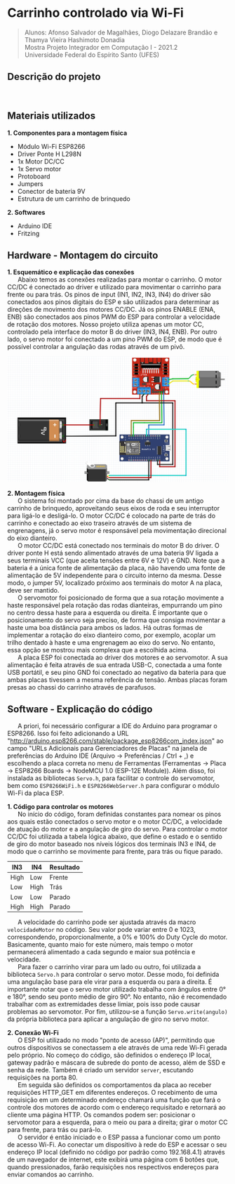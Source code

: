 # Carrinho controlado via Wi-Fi
> Alunos: Afonso Salvador de Magalhães, Diogo Delazare Brandão e Thamya Vieira Hashimoto Donadia   
Mostra Projeto Integrador em Computação I - 2021.2  
Universidade Federal do Espírito Santo (UFES) 

## Descrição do projeto 
&nbsp;&nbsp;&nbsp;&nbsp;&nbsp;&nbsp;

## Materiais utilizados 
**1. Componentes para a montagem física**
   - Módulo Wi-Fi ESP8266
   - Driver Ponte H L298N
   - 1x Motor DC/CC
   - 1x Servo motor 
   - Protoboard 
   - Jumpers
   - Conector de bateria 9V
   - Estrutura de um carrinho de brinquedo 

**2. Softwares**
   - Arduino IDE
   - Fritzing
    
## Hardware - Montagem do circuito 
**1. Esquemático e explicação das conexões**  
&nbsp;&nbsp;&nbsp;&nbsp;&nbsp;&nbsp;Abaixo temos as conexões realizadas para montar o carrinho. O motor CC/DC é conectado ao driver e utilizado para movimentar o carrinho para frente ou para trás. Os pinos de input (IN1, IN2, IN3, IN4) do driver são conectados aos pinos digitais do ESP e são utilizados para determinar as direções de movimento dos motores CC/DC. Já os pinos ENABLE (ENA, ENB) são conectados aos pinos PWM do ESP para controlar a velocidade de rotação dos motores. Nosso projeto utiliza apenas um motor CC, controlado pela interface do motor B do driver (IN3, IN4, ENB). Por outro lado, o servo motor foi conectado a um pino PWM do ESP, de modo que é possível controlar a angulação das rodas através de um pivô.  

![](esquemático.png)

**2. Montagem física**  
&nbsp;&nbsp;&nbsp;&nbsp;&nbsp;&nbsp;O sistema foi montado por cima da base do chassi de um antigo carrinho de brinquedo, aproveitando seus eixos de roda e seu interruptor para ligá-lo e desligá-lo. O motor CC/DC é colocado na parte de trás do carrinho e conectado ao eixo traseiro através de um sistema de engrenagens, já o servo motor é responsável pela movimentação direcional do eixo dianteiro.  
&nbsp;&nbsp;&nbsp;&nbsp;&nbsp;&nbsp;O motor CC/DC está conectado nos terminais do motor B do driver. O driver ponte H está sendo alimentado através de uma bateria 9V ligada a seus terminais VCC (que aceita tensões entre 6V e 12V) e GND. Note que a bateria é a única fonte de alimentação da placa, não havendo uma fonte de alimentação de 5V independente para o circuito interno da mesma. Desse modo, o jumper 5V, localizado próximo aos terminais do motor A na placa, deve ser mantido.  
&nbsp;&nbsp;&nbsp;&nbsp;&nbsp;&nbsp;O servomotor foi posicionado de forma que a sua rotação movimente a haste responsável pela rotação das rodas dianteiras, empurrando um pino no centro dessa haste para a esquerda ou direita. É importante que o posicionamento do servo seja preciso, de forma que consiga movimentar a haste uma boa distância para ambos os lados. Há outras formas de implementar a rotação do eixo dianteiro como, por exemplo, acoplar um trilho dentado à haste e uma engrenagem ao eixo do servo. No entanto, essa opção se mostrou mais complexa que a escolhida acima.  
&nbsp;&nbsp;&nbsp;&nbsp;&nbsp;&nbsp;A placa ESP foi conectada ao driver dos motores e ao servomotor. A sua alimentação é feita através de sua entrada USB-C, conectada a uma fonte USB portátil, e seu pino GND foi conectado ao negativo da bateria para que ambas placas tivessem a mesma referência de tensão. Ambas placas foram presas ao chassi do carrinho através de parafusos.  

## Software - Explicação do código  
&nbsp;&nbsp;&nbsp;&nbsp;&nbsp;&nbsp;A priori, foi necessário configurar a IDE do Arduino para programar o ESP8266. Isso foi feito adicionando a URL "http://arduino.esp8266.com/stable/package_esp8266com_index.json" ao campo "URLs Adicionais para Gerenciadores de Placas" na janela de preferências do Arduino IDE (Arquivo -> Preferências / Ctrl + ,) e escolhendo a placa correta no menu de Ferramentas (Ferramentas -> Placa -> ESP8266 Boards -> NodeMCU 1.0 (ESP-12E Module)).
Além disso, foi instalada as bibliotecas ```Servo.h```, para facilitar o controle do servomotor, bem como  ```ESP8266WiFi.h``` e ```ESP8266WebServer.h``` para configurar o módulo Wi-Fi da placa ESP.  

**1. Código para controlar os motores**  
&nbsp;&nbsp;&nbsp;&nbsp;&nbsp;&nbsp;No início do código, foram definidas constantes para nomear os pinos aos quais estão conectados o servo motor e o motor CC/DC, a velocidade de atuação do motor e a angulação de giro do servo. Para controlar o motor CC/DC foi utilizada a tabela lógica abaixo, que define o estado e o sentido de giro do motor baseado nos níveis lógicos dos terminais IN3 e IN4, de modo que o carrinho se movimente para frente, para trás ou fique parado.  

|  IN3  |  IN4  | Resultado |
|-------|-------|-----------|
|  High |  Low  | Frente    |
|  Low  |  High | Trás      |
|  Low  |  Low  | Parado    |
|  High |  High | Parado    |

&nbsp;&nbsp;&nbsp;&nbsp;&nbsp;&nbsp;A velocidade do carrinho pode ser ajustada através da macro ```velocidadeMotor``` no código. Seu valor pode variar entre 0 e 1023, correspondendo, proporcionalmente, a 0% e 100% do Duty Cycle do motor. Basicamente, quanto maio for este número, mais tempo o motor permanecerá alimentado a cada segundo e maior sua potência e velocidade.  
&nbsp;&nbsp;&nbsp;&nbsp;&nbsp;&nbsp;Para fazer o carrinho virar para um lado ou outro, foi utilizada a biblioteca ```Servo.h``` para controlar o servo motor. Desse modo, foi definida uma angulação base para ele virar para a esquerda ou para a direita. É importante notar que o servo motor utilizado trabalha com ângulos entre 0° e 180°, sendo seu ponto médio de giro 90°. No entanto, não é recomendado trabalhar com as extremidades desse limiar, pois isso pode causar problemas ao servomotor. Por fim, utilizou-se a função ```Servo.write(angulo)``` da própria biblioteca para aplicar a angulação de giro no servo motor.  

**2. Conexão Wi-Fi**  
&nbsp;&nbsp;&nbsp;&nbsp;&nbsp;&nbsp;O ESP foi utilizado no modo "ponto de acesso (AP)", permitindo que outros dispositivos se conectassem a ele através de uma rede Wi-Fi gerada pelo próprio. No começo do código, são definidos o endereço IP local, gateway padrão e máscara de subrede do ponto de acesso, além de SSD e senha da rede. Também é criado um servidor ```server```, escutando requisições na porta 80.  
&nbsp;&nbsp;&nbsp;&nbsp;&nbsp;&nbsp;Em seguida são definidos os comportamentos da placa ao receber requisições HTTP_GET em diferentes endereços. O recebimento de uma requisição em um determinado endereço chamará uma função que fará o controle dos motores de acordo com o endereço requisitado e retornará ao cliente uma página HTTP. Os comandos podem ser: posicionar o servomotor para a esquerda, para o meio ou para a direita; girar o motor CC para frente, para trás ou pará-lo.  
&nbsp;&nbsp;&nbsp;&nbsp;&nbsp;&nbsp;O servidor é então iniciado e o ESP passa a funcionar como um ponto de acesso Wi-Fi. Ao conectar um dispositivo à rede do ESP e acessar o seu endereço IP local (definido no código por padrão como 192.168.4.1) através de um navegador de internet, este exibirá uma página com 6 botões que, quando pressionados, farão requisições nos respectivos endereços para enviar comandos ao carrinho.

